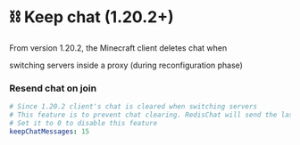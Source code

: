 # ⛓ Keep chat (1.20.2+)

From version 1.20.2, the Minecraft client deletes chat when&#x20;

switching servers inside a proxy (during reconfiguration phase)

### Resend chat on join

```yaml
# Since 1.20.2 client's chat is cleared when switching servers
# This feature is to prevent chat clearing. RedisChat will send the last N received messages to the player
# Set it to 0 to disable this feature
keepChatMessages: 15
```

